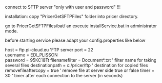 connect to SFTP server "only with user and password" !!!

installation:
copy "PricerGetSFTPFiles" folder into pricer directory.

go to PricerGetSFTPFiles/bat/ an execute installService.bat in administrator mode.


before starting service please adapt your config.properties like below



host = ftp.pi-cloud.eu       'FTP server 
port = 22						 
username = EDI_PLISSON			
password = 95KC18Tt
filenamefilter = Document*.txt ' filter name for taking several files 
destinationpath = c:/pricer/ftp ' destination for copied files 
removefileaftercopy = true		' remove file at server side true or false
timer = 30						' timer after each connection to the server (in seconds)


